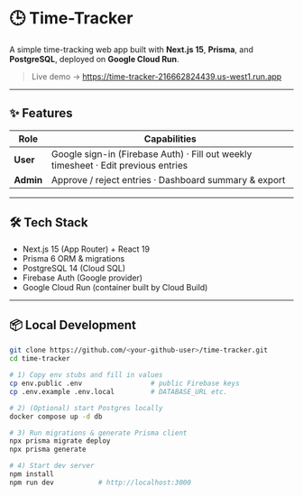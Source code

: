 # 🕒 Time-Tracker

A simple time-tracking web app built with **Next.js 15**, **Prisma**, and **PostgreSQL**, deployed on **Google Cloud Run**.

> Live demo → <https://time-tracker-216662824439.us-west1.run.app>

---

## ✨ Features

| Role  | Capabilities |
|-------|--------------|
| **User**  | Google sign-in (Firebase Auth) · Fill out weekly timesheet · Edit previous entries |
| **Admin** | Approve / reject entries · Dashboard summary & export |

---

## 🛠 Tech Stack

* Next.js 15 (App Router) + React 19  
* Prisma 6 ORM & migrations  
* PostgreSQL 14 (Cloud SQL)  
* Firebase Auth (Google provider)  
* Google Cloud Run (container built by Cloud Build)  

---

## 📦 Local Development

```bash
git clone https://github.com/<your-github-user>/time-tracker.git
cd time-tracker

# 1) Copy env stubs and fill in values
cp env.public .env                 # public Firebase keys
cp .env.example .env.local         # DATABASE_URL etc.

# 2) (Optional) start Postgres locally
docker compose up -d db

# 3) Run migrations & generate Prisma client
npx prisma migrate deploy
npx prisma generate

# 4) Start dev server
npm install
npm run dev           # http://localhost:3000
